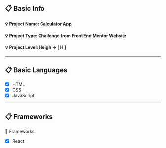 ## :clipboard: Basic Info
   #### :bulb: Project Name: [**Calculator App**](https://a7m3d000.github.io/H--Calculator-App/)
   #### :bulb: Project Type: **Challenge** from **Front End Mentor** Website 
   #### :bulb: Project Level: **Heigh** -> **[ H ]**

---

## :clipboard: Basic Languages
 - [x] HTML
 - [x] CSS
 - [x] JavaScript

---

## :clipboard: Frameworks
 :pushpin: Frameworks
   - [x] React

